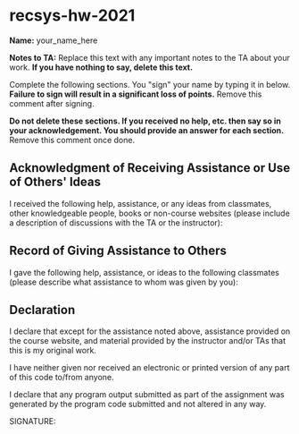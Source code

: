 # recsys-hw-2021

**Name:** your_name_here

**Notes to TA:** Replace this text with any important notes to the TA 
about your work.  **If you have nothing to say, delete
this text.**

Complete the following sections.  You "sign" your name by 
typing it in below.  **Failure to sign will result in a significant 
loss of points.** Remove this comment after signing.

**Do not delete these sections. If you received no help, etc. then
say so in your acknowledgement.  You should provide an answer
for each section.** Remove this comment once done.

Acknowledgment of Receiving Assistance or Use of Others' Ideas
--------------------------------------------------------------
I received the following help, assistance, or any ideas from 
classmates, other knowledgeable people, books or non-course 
websites (please include a description of discussions with 
the TA or the instructor):











Record of Giving Assistance to Others
-------------------------------------
I gave the following help, assistance, or ideas to the following
classmates (please describe what assistance to whom was given 
by you):











Declaration
-----------
I declare that except for the assistance noted above, assistance 
provided on the course website, and material provided by the 
instructor and/or TAs that this is my original work.

I have neither given nor received an electronic or printed version
of any part of this code to/from anyone.

I declare that any program output submitted as part of the
assignment was generated by the program code submitted and not 
altered in any way.

SIGNATURE:


